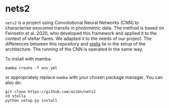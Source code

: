 # nets2

`nets2` is a project using Convolutional Neural Networks (CNN) to characterise exocomet transits in photometric data. The method is based on Feinsetin et al. 2020, who developed this framework and applied it to the context of stellar flares. We adapted it to the needs of our project. The differences between this repository and [stella](https://github.com/afeinstein20/stella) lie in the setup of the architecture. The running of the CNN is operated in the same way.

To install with mamba:

`mamba create -f env.yml`

or appropriately replace `mamba` with your chosen package manager. You can also do:

```
git clone https://github.com/azibn/nets2
cd stella
python setup.py install
```




